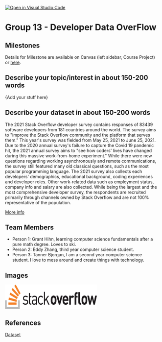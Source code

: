 [![Open in Visual Studio Code](https://classroom.github.com/assets/open-in-vscode-f059dc9a6f8d3a56e377f745f24479a46679e63a5d9fe6f495e02850cd0d8118.svg)](https://classroom.github.com/online_ide?assignment_repo_id=5835943&assignment_repo_type=AssignmentRepo)
# Group 13 - Developer Data OverFlow



## Milestones

Details for Milestone are available on Canvas (left sidebar, Course Project) or [here](https://firas.moosvi.com/courses/data301/project/milestone01.html).

## Describe your topic/interest in about 150-200 words

{Add your stuff here}

## Describe your dataset in about 150-200 words

The 2021 Stack Overflow developer survey contains responses of 83439 software developers from 181 countries around the world. The survey aims to "improve the Stack Overflow community and the platform that serves them." This year's survey was fielded from May 25, 2021 to June 25, 2021. Due to the 2020 annual survey's failure to capture the Covid 19 pandemic hit, the 2021 annual survey aims to "see how coders’ lives have changed during this massive work-from-home experiment." While there were new questions regarding working asynchronously and remote communications, the survey still featured many old classical questions, such as the most popular programming language. The 2021 survey also collects each developers' demographics, educational background, coding experiences and developer roles. Other work-related data such as employment status, company info and salary are also collected. While being the largest and the most comprehensive developer survey, the respondents are recruited primarily through channels owned by Stack Overflow and are not 100% representative of the population.

[More info](https://insights.stackoverflow.com/survey/2021#methodology-participants)

## Team Members

- Person 1: Grant Hihn, learning computer science fundamentals after a pure math degree. Loves to ski.
- Person 2: Eddy Zhang, third year computer science student.
- Person 3: Tanner Bjorgan, I am a second year computer science student. I love to mess around and create things with technology. 

## Images

<img src ="images/logo-stackoverflow.png" width="300px" height = "80px">

## References

[Dataset](https://insights.stackoverflow.com/survey/)


